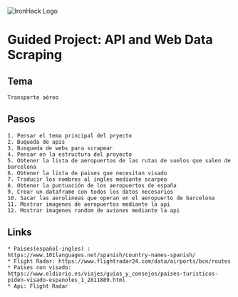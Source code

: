 ![IronHack Logo](https://s3-eu-west-1.amazonaws.com/ih-materials/uploads/upload_d5c5793015fec3be28a63c4fa3dd4d55.png)

# Guided Project: API and Web Data Scraping
## Tema
    Transporte aéreo
## Pasos

    1. Pensar el tema principal del pryecto
    2. Buqueda de apis 
    3. Busqueda de webs para scrapear
    4. Pensar en la estructura del proyecto
    5. Obtener la lista de aeropuertos de las rutas de vuelos que salen de barcelona
    6. Obtener la lista de paises que necesitan visado
    7. Traducir los nombres al ingles mediante scarpeo
    8. Obtener la puntuación de los aeropuertos de españa
    9. Crear un dataframe con todos los datos necesarios
    10. Sacar las aerolineas que operan en el aeropuerto de barcelona
    11. Mostrar imagenes de aeropuertos mediante la api 
    12. Mostrar imagenes random de aviones mediante la api
    
 ## Links
 
    * Paises(español-ingles) : https://www.101languages.net/spanish/country-names-spanish/
    * Flight Radar: https://www.flightradar24.com/data/airports/bcn/routes
    * Paises con visado: https://www.eldiario.es/viajes/guias_y_consejos/paises-turisticos-piden-visado-espanoles_1_2811889.html
    * Api: Flight Radar
   
